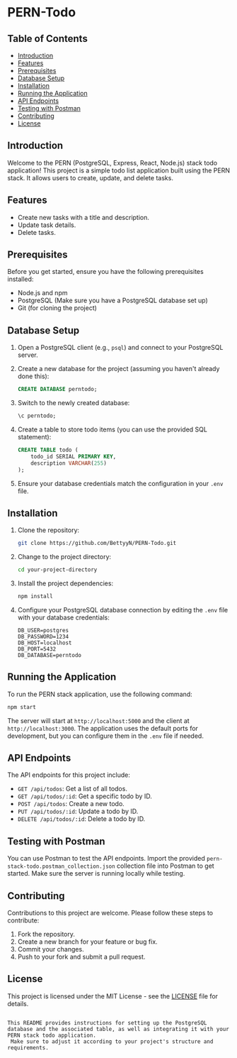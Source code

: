 # PERN-Todo

## Table of Contents
- [Introduction](#introduction)
- [Features](#features)
- [Prerequisites](#prerequisites)
- [Database Setup](#database-setup)
- [Installation](#installation)
- [Running the Application](#running-the-application)
- [API Endpoints](#api-endpoints)
- [Testing with Postman](#testing-with-postman)
- [Contributing](#contributing)
-  [License](#license)

## Introduction

Welcome to the PERN (PostgreSQL, Express, React, Node.js) stack todo application! This project is a simple todo list application built using the PERN stack. 
It allows users to create, update, and delete tasks.

## Features

- Create new tasks with a title and description.
- Update task details.
- Delete tasks.

## Prerequisites

Before you get started, ensure you have the following prerequisites installed:

- Node.js and npm
- PostgreSQL (Make sure you have a PostgreSQL database set up)
- Git (for cloning the project)

## Database Setup

1. Open a PostgreSQL client (e.g., `psql`) and connect to your PostgreSQL server.

2. Create a new database for the project (assuming you haven't already done this):
   ```sql
   CREATE DATABASE perntodo;
   ```

3. Switch to the newly created database:
   ```sql
   \c perntodo;
   ```

4. Create a table to store todo items (you can use the provided SQL statement):
   ```sql
   CREATE TABLE todo (
       todo_id SERIAL PRIMARY KEY,
       description VARCHAR(255)
   );
   ```

5. Ensure your database credentials match the configuration in your `.env` file.

## Installation

1. Clone the repository:
   ```bash
   git clone https://github.com/BettyyN/PERN-Todo.git
   ```

2. Change to the project directory:
   ```bash
   cd your-project-directory
   ```

3. Install the project dependencies:
   ```bash
   npm install
   ```

4. Configure your PostgreSQL database connection by editing the `.env` file with your database credentials:
   ```env
   DB_USER=postgres
   DB_PASSWORD=1234
   DB_HOST=localhost
   DB_PORT=5432
   DB_DATABASE=perntodo
   ```

## Running the Application

To run the PERN stack application, use the following command:

```bash
npm start
```

The server will start at `http://localhost:5000` and the client at `http://localhost:3000`. The application uses the default ports for development, but you can configure them in the `.env` file if needed.

## API Endpoints

The API endpoints for this project include:

- `GET /api/todos`: Get a list of all todos.
- `GET /api/todos/:id`: Get a specific todo by ID.
- `POST /api/todos`: Create a new todo.
- `PUT /api/todos/:id`: Update a todo by ID.
- `DELETE /api/todos/:id`: Delete a todo by ID.

## Testing with Postman

You can use Postman to test the API endpoints. Import the provided `pern-stack-todo.postman_collection.json` collection file into Postman to get started. Make sure the server is running locally while testing.

## Contributing

Contributions to this project are welcome. Please follow these steps to contribute:

1. Fork the repository.
2. Create a new branch for your feature or bug fix.
3. Commit your changes.
4. Push to your fork and submit a pull request.

## License

This project is licensed under the MIT License - see the [LICENSE](LICENSE) file for details.
```

This README provides instructions for setting up the PostgreSQL database and the associated table, as well as integrating it with your PERN stack todo application.
 Make sure to adjust it according to your project's structure and requirements.
